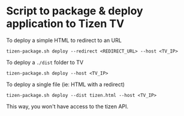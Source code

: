 # Script to package & deploy application to Tizen TV


To deploy a simple HTML to redirect to an URL

```
tizen-package.sh deploy --redirect <REDIRECT_URL> --host <TV_IP>
```

To deploy a `./dist` folder to TV
```
tizen-package.sh deploy --host <TV_IP>
```

To deploy a single file (ie: HTML with a redirect)
```
tizen-package.sh deploy --dist tizen.html --host <TV_IP>
```

This way, you won't have access to the tizen API.
